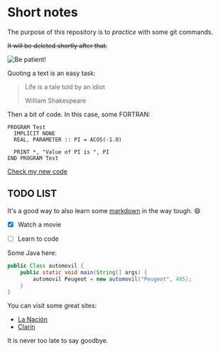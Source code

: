 Short notes
===========

The purpose of this repository is to *practice* with some git commands. 

~~It will be deleted shortly after that.~~

![Be patient!](http://bucket3.clanacion.com.ar/anexos/fotos/72/1952272w88.jpg "Test")


Quoting a text is an easy task:

> Life is a tale
> told by an idiot
>
> William Shakespeare

Then a bit of code. In this case, some FORTRAN:

```FORTRAN
PROGRAM Test
  IMPLICIT NONE
  REAL, PARAMETER :: PI = ACOS(-1.0)

  PRINT *, "Value of PI is ", PI
END PROGRAM Test
```

[Check my new code](./new.c)

TODO LIST
---

It's a good way to also learn some [markdown][] in the way tough. :smile:

- [x] Watch a movie
- [ ] Learn to code


[markdown]: http://markdown.com "Don't clic here"

Some Java here:

```java
public Class automovil {
	public static void main(String[] args) {
		automovil Peugeot = new automovil("Peugeot", 405);
	}
}
```

You can visit some great sites:

* [La Nación](http://www.lanacion.com.ar "Diario La Nación")
* [Clarín](http://www.clarin.com "Diario Clarín")

It is never too late to say goodbye.
